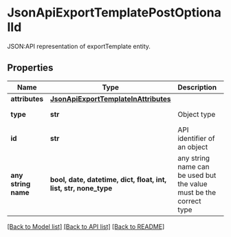 # JsonApiExportTemplatePostOptionalId

JSON:API representation of exportTemplate entity.

## Properties
Name | Type | Description | Notes
------------ | ------------- | ------------- | -------------
**attributes** | [**JsonApiExportTemplateInAttributes**](JsonApiExportTemplateInAttributes.md) |  | 
**type** | **str** | Object type | defaults to "exportTemplate"
**id** | **str** | API identifier of an object | [optional] 
**any string name** | **bool, date, datetime, dict, float, int, list, str, none_type** | any string name can be used but the value must be the correct type | [optional]

[[Back to Model list]](../README.md#documentation-for-models) [[Back to API list]](../README.md#documentation-for-api-endpoints) [[Back to README]](../README.md)


